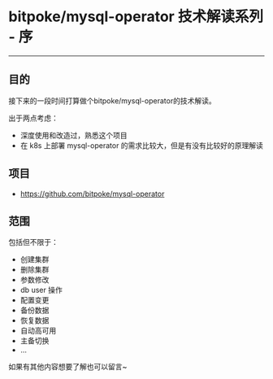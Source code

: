# bitpoke/mysql-operator 技术解读系列 - 序

---

## 目的

接下来的一段时间打算做个bitpoke/mysql-operator的技术解读。

出于两点考虑：

- 深度使用和改造过，熟悉这个项目
- 在 k8s 上部署 mysql-operator 的需求比较大，但是有没有比较好的原理解读

## 项目

- https://github.com/bitpoke/mysql-operator

## 范围

包括但不限于：

- 创建集群
- 删除集群
- 参数修改
- db user 操作
- 配置变更
- 备份数据
- 恢复数据
- 自动高可用
- 主备切换
- ...

如果有其他内容想要了解也可以留言~

